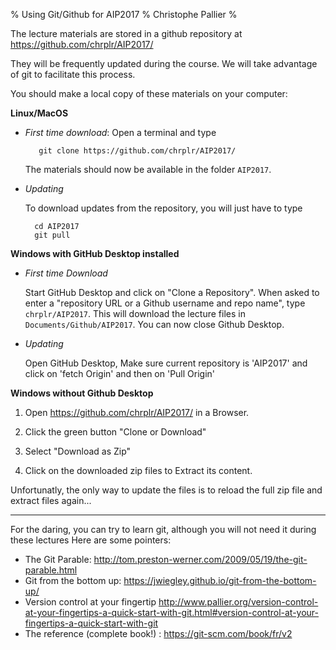 % Using Git/Github for AIP2017
% Christophe Pallier
% 

The lecture materials are stored in a github repository at https://github.com/chrplr/AIP2017/

They will be frequently updated during the course. We will take advantage of git to facilitate this process.

You should make a local copy of these materials on your computer:

**Linux/MacOS**

- _First time download_: Open a terminal and type

         git clone https://github.com/chrplr/AIP2017/

  The materials should now be available in the folder `AIP2017`.

- _Updating_ 

  To download updates from the repository, you will just have to type

        cd AIP2017
	    git pull
	

**Windows with GitHub Desktop installed**

- _First time Download_

  Start GitHub Desktop and click on "Clone a Repository".
  When asked to enter a "repository URL or a Github username and repo name",  type `chrplr/AIP2017`. This will download the lecture files in `Documents/Github/AIP2017`. You can now close Github Desktop.

- _Updating_ 

  Open GitHub Desktop, Make sure current repository is 'AIP2017' and click on 'fetch Origin' and then on 'Pull Origin' 

**Windows without Github Desktop**

1. Open  https://github.com/chrplr/AIP2017/ in a Browser.

2. Click the green button "Clone or Download" 

3. Select "Download as Zip"

4. Click on the downloaded zip files to Extract its content.

Unfortunatly, the only way to update the files is to reload the full zip file and extract files again...

------

For the daring, you can try to learn git, although you will not need it during these lectures Here are some pointers:

- The Git Parable:  http://tom.preston-werner.com/2009/05/19/the-git-parable.html
- Git from the bottom up: https://jwiegley.github.io/git-from-the-bottom-up/
- Version control at your fingertip http://www.pallier.org/version-control-at-your-fingertips-a-quick-start-with-git.html#version-control-at-your-fingertips-a-quick-start-with-git
- The reference (complete book!) : https://git-scm.com/book/fr/v2


